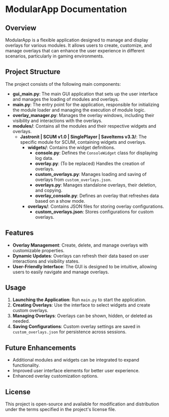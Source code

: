 # ModularApp Documentation

## Overview
ModularApp is a flexible application designed to manage and display overlays for various modules. It allows users to create, customize, and manage overlays that can enhance the user experience in different scenarios, particularly in gaming environments.

## Project Structure
The project consists of the following main components:

- **gui_main.py**: The main GUI application that sets up the user interface and manages the loading of modules and overlays.
- **main.py**: The entry point for the application, responsible for initializing the module loader and managing the execution of module logic.
- **overlay_manager.py**: Manages the overlay windows, including their visibility and interactions with the overlays.
- **modules/**: Contains all the modules and their respective widgets and overlays.
  - **Jastronit | SCUM v1.0 | SinglePlayer | SaveItems v3.3/**: The specific module for SCUM, containing widgets and overlays.
    - **widgets/**: Contains the widget definitions.
      - **console.py**: Defines the `ConsoleWidget` class for displaying log data.
      - **overlay.py**: (To be replaced) Handles the creation of overlays.
      - **custom_overlays.py**: Manages loading and saving of overlays from `custom_overlays.json`.
      - **overlays.py**: Manages standalone overlays, their deletion, and copying.
      - **overlay_console.py**: Defines an overlay that refreshes data based on a show mode.
    - **overlays/**: Contains JSON files for storing overlay configurations.
      - **custom_overlays.json**: Stores configurations for custom overlays.

## Features
- **Overlay Management**: Create, delete, and manage overlays with customizable properties.
- **Dynamic Updates**: Overlays can refresh their data based on user interactions and visibility states.
- **User-Friendly Interface**: The GUI is designed to be intuitive, allowing users to easily navigate and manage overlays.

## Usage
1. **Launching the Application**: Run `main.py` to start the application.
2. **Creating Overlays**: Use the interface to select widgets and create custom overlays.
3. **Managing Overlays**: Overlays can be shown, hidden, or deleted as needed.
4. **Saving Configurations**: Custom overlay settings are saved in `custom_overlays.json` for persistence across sessions.

## Future Enhancements
- Additional modules and widgets can be integrated to expand functionality.
- Improved user interface elements for better user experience.
- Enhanced overlay customization options.

## License
This project is open-source and available for modification and distribution under the terms specified in the project's license file.
